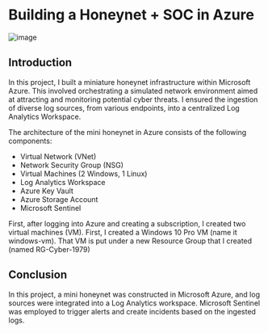 # Building a Honeynet + SOC in Azure 
![image](https://github.com/jacar0812/Cloud-Honeynet/assets/129025552/34353cc1-dd3d-4725-bb53-45095447dfda)


## Introduction

In this project, I built a miniature honeynet infrastructure within Microsoft Azure. This involved orchestrating a simulated network environment aimed at attracting and monitoring potential cyber threats. I ensured the ingestion of diverse log sources, from various endpoints, into a centralized Log Analytics Workspace. 

The architecture of the mini honeynet in Azure consists of the following components:

- Virtual Network (VNet) 
- Network Security Group (NSG)
- Virtual Machines (2 Windows, 1 Linux)
- Log Analytics Workspace
- Azure Key Vault
- Azure Storage Account
- Microsoft Sentinel

First, after logging into Azure and creating a subscription, I created two virtual machines (VM).  First, I created a Windows 10 Pro VM (name it windows-vm).  That VM is put under a new Resource Group that I created (named RG-Cyber-1979)


## Conclusion

In this project, a mini honeynet was constructed in Microsoft Azure, and log sources were integrated into a Log Analytics workspace. Microsoft Sentinel was employed to trigger alerts and create incidents based on the ingested logs. 
